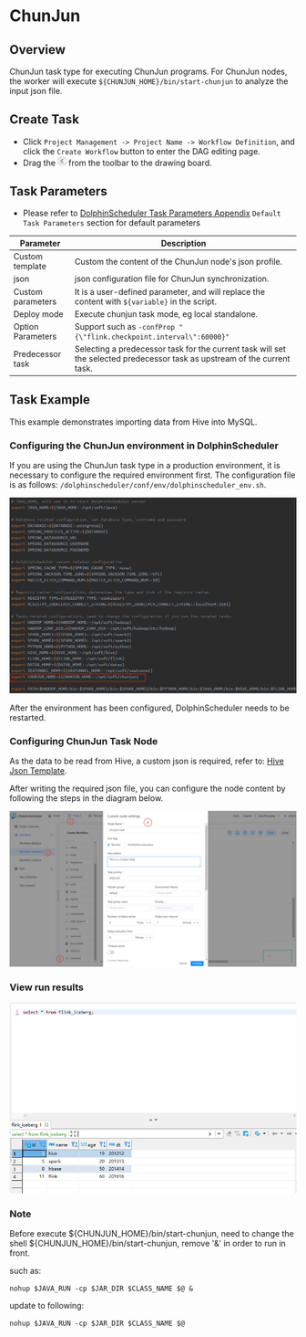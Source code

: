 # ChunJun

## Overview

ChunJun task type for executing ChunJun programs. For ChunJun nodes, the worker will execute `${CHUNJUN_HOME}/bin/start-chunjun` to analyze the input json file.

## Create Task

- Click `Project Management -> Project Name -> Workflow Definition`, and click the `Create Workflow` button to enter the DAG editing page.
- Drag the <img src="../../../../img/tasks/icons/chunjun.png" width="15"/> from the toolbar to the drawing board.

## Task Parameters

[//]: # (TODO: use the commented anchor below once our website template supports this syntax)
[//]: # (- Please refer to [DolphinScheduler Task Parameters Appendix]&#40;appendix.md#default-task-parameters&#41; `Default Task Parameters` section for default parameters.)

- Please refer to [DolphinScheduler Task Parameters Appendix](appendix.md) `Default Task Parameters` section for default parameters

|   **Parameter**   |                                                      **Description**                                                      |
|-------------------|---------------------------------------------------------------------------------------------------------------------------|
| Custom template   | Custom the content of the ChunJun node's json profile.                                                                    |
| json              | json configuration file for ChunJun synchronization.                                                                      |
| Custom parameters | It is a user-defined parameter, and will replace the content with `${variable}` in the script.                            |
| Deploy mode       | Execute chunjun task mode, eg local standalone.                                                                           |
| Option Parameters | Support such as `-confProp "{\"flink.checkpoint.interval\":60000}"`                                                       |
| Predecessor task  | Selecting a predecessor task for the current task will set the selected predecessor task as upstream of the current task. |

## Task Example

This example demonstrates importing data from Hive into MySQL.

### Configuring the ChunJun environment in DolphinScheduler

If you are using the ChunJun task type in a production environment, it is necessary to configure the required environment first. The configuration file is as follows: `/dolphinscheduler/conf/env/dolphinscheduler_env.sh`.

![chunjun_task01](../../../../img/tasks/demo/chunjun_task01.png)

After the environment has been configured, DolphinScheduler needs to be restarted.

### Configuring ChunJun Task Node

As the data to be read from Hive, a custom json is required, refer to: [Hive Json Template](https://github.com/DTStack/chunjun/blob/master/chunjun-examples/json/hive/binlog_hive.json).

After writing the required json file, you can configure the node content by following the steps in the diagram below.

![chunjun_task02](../../../../img/tasks/demo/chunjun_task02.png)

### View run results

![chunjun_task03](../../../../img/tasks/demo/chunjun_task03.png)

### Note

Before execute ${CHUNJUN_HOME}/bin/start-chunjun, need to change the shell ${CHUNJUN_HOME}/bin/start-chunjun, remove '&' in order to run in front.

such as:

```shell
nohup $JAVA_RUN -cp $JAR_DIR $CLASS_NAME $@ &
```

update to following:

```shell
nohup $JAVA_RUN -cp $JAR_DIR $CLASS_NAME $@
```

